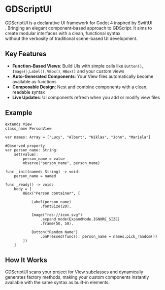 # GDScriptUI

GDScriptUI is a declarative UI framework for Godot 4 inspired by SwiftUI<br>.
Bringing an elegant component-based approach to GDScript. It aims to create modular interfaces with a clean, functional syntax<br>
without the verbosity of traditional scene-based UI development.

## Key Features

- **Function-Based Views**: Build UIs with simple calls like `Button()`, `Image()`,`Label()`, `VBox()`, `HBox()`  and your custom views
- **Auto-Generated Components**: Your View files automatically become available as functions
- **Composable Design**: Nest and combine components with a clean, readable syntax
- **Live Updates**: UI components refresh when you add or modify view files

## Example

```gdscript
extends View
class_name PersonView

var names: Array = ["Lucy", "Albert", "Niklas", "John", "Mariela"]

#Observed property
var person_name: String:
	set(value):
		person_name = value
		observe("person_name", person_name)

func _init(named: String) -> void:
	person_name = named

func _ready() -> void:
	body = [
		HBox("Person container", [
			
			Label(person_name)
				.fontSize(20),

			Image("res://icon.svg")
				.expand_mode(ExpandMode.IGNORE_SIZE)
				.frame(50, 50),

			Button("Random Name")
				.onPressed(func(): person_name = names.pick_random())
		])
	]

```

## How It Works

GDScriptUI scans your project for View subclasses and dynamically generates factory methods, making your custom components instantly available with the same syntax as built-in elements.
